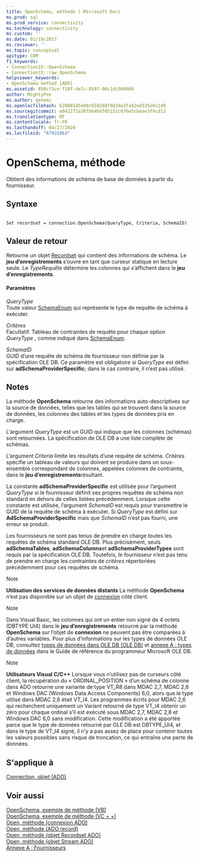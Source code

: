 ```yaml
---
title: OpenSchema, méthode | Microsoft Docs
ms.prod: sql
ms.prod_service: connectivity
ms.technology: connectivity
ms.custom: ''
ms.date: 01/19/2017
ms.reviewer: ''
ms.topic: conceptual
apitype: COM
f1_keywords:
- Connection15::OpenSchema
- Connection15::raw_OpenSchema
helpviewer_keywords:
- OpenSchema method [ADO]
ms.assetid: 850cf3ce-f18f-4e7c-8597-96c1dc504866
author: MightyPen
ms.author: genemi
ms.openlocfilehash: b2080145e00c658288f9d34e3fa42ed335e0c1d9
ms.sourcegitcommit: e042272a38fb646df05152c676e5cbeae3f9cd13
ms.translationtype: MT
ms.contentlocale: fr-FR
ms.lasthandoff: 04/27/2020
ms.locfileid: "67931863"
---
```

# <a name="openschema-method"></a>OpenSchema, méthode
Obtient des informations de schéma de base de données à partir du fournisseur.  
  
## <a name="syntax"></a>Syntaxe  
  
```  
  
Set recordset = connection.OpenSchema(QueryType, Criteria, SchemaID)  
```  
  
## <a name="return-value"></a>Valeur de retour  
 Retourne un objet [Recordset](../../../ado/reference/ado-api/recordset-object-ado.md) qui contient des informations de schéma. Le **jeu d’enregistrements** s’ouvre en tant que curseur statique en lecture seule. Le *TypeRequête* détermine les colonnes qui s’affichent dans le **jeu d’enregistrements**.  
  
#### <a name="parameters"></a>Paramètres  
 *QueryType*  
 Toute valeur [SchemaEnum](../../../ado/reference/ado-api/schemaenum.md) qui représente le type de requête de schéma à exécuter.  
  
 *Critères*  
 Facultatif. Tableau de contraintes de requête pour chaque option *QueryType* , comme indiqué dans [SchemaEnum](../../../ado/reference/ado-api/schemaenum.md).  
  
 *SchemaID*  
 GUID d’une requête de schéma de fournisseur non définie par la spécification OLE DB. Ce paramètre est obligatoire si *QueryType* est défini sur **adSchemaProviderSpecific**; dans le cas contraire, il n’est pas utilisé.  
  
## <a name="remarks"></a>Notes  
 La méthode **OpenSchema** retourne des informations auto-descriptives sur la source de données, telles que les tables qui se trouvent dans la source de données, les colonnes des tables et les types de données pris en charge.  
  
 L’argument *QueryType* est un GUID qui indique que les colonnes (schémas) sont retournées. La spécification de OLE DB a une liste complète de schémas.  
  
 L’argument *Criteria* limite les résultats d’une requête de schéma. *Critères* spécifie un tableau de valeurs qui doivent se produire dans un sous-ensemble correspondant de colonnes, appelées colonnes de contrainte, dans le **jeu d’enregistrements**résultant.  
  
 La constante **adSchemaProviderSpecific** est utilisée pour l’argument *QueryType* si le fournisseur définit ses propres requêtes de schéma non standard en dehors de celles listées précédemment. Lorsque cette constante est utilisée, l’argument *SchemaID* est requis pour transmettre le GUID de la requête de schéma à exécuter. Si *QueryType* est défini sur **AdSchemaProviderSpecific** mais que *SchemaID* n’est pas fourni, une erreur se produit.  
  
 Les fournisseurs ne sont pas tenus de prendre en charge toutes les requêtes de schéma standard OLE DB. Plus précisément, seuls **adSchemaTables**, **adSchemaColumns**et **adSchemaProviderTypes** sont requis par la spécification OLE DB. Toutefois, le fournisseur n’est pas tenu de prendre en charge les contraintes de *critères* répertoriées précédemment pour ces requêtes de schéma.  
  
> [!NOTE]
>  **Utilisation des services de données distants** La méthode **OpenSchema** n’est pas disponible sur un objet de [connexion](../../../ado/reference/ado-api/connection-object-ado.md) côté client.  
  
> [!NOTE]
>  Dans Visual Basic, les colonnes qui ont un entier non signé de 4 octets (DBTYPE UI4) dans le **jeu d’enregistrements** retourné par la méthode **OpenSchema** sur l’objet de **connexion** ne peuvent pas être comparées à d’autres variables. Pour plus d’informations sur les types de données OLE DB, consultez [types de données dans OLE DB (OLE DB)](https://msdn.microsoft.com/6039292f-74e0-49b2-b133-17bc117ebf6a) et [annexe A : types de données](https://msdn.microsoft.com/e3a0533a-2196-4eb0-a31e-92fe9556ada6) dans le Guide de référence du programmeur Microsoft OLE DB.  
  
> [!NOTE]
>  **Utilisateurs Visual C/C++** Lorsque vous n’utilisez pas de curseurs côté client, la récupération du « ORDINAL_POSITION » d’un schéma de colonne dans ADO retourne une variante de type VT_R8 dans MDAC 2,7, MDAC 2,8 et Windows DAC (Windows Data Access Components) 6,0, alors que le type utilisé dans MDAC 2,6 était VT_I4. Les programmes écrits pour MDAC 2,6 qui recherchent uniquement un Variant retourné de type VT_I4 obtenir un zéro pour chaque ordinal s’il est exécuté sous MDAC 2,7, MDAC 2,8 et Windows DAC 6,0 sans modification. Cette modification a été apportée parce que le type de données retourné par OLE DB est DBTYPE_UI4, et dans le type de VT_I4 signé, il n’y a pas assez de place pour contenir toutes les valeurs possibles sans risque de troncation, ce qui entraîne une perte de données.  
  
## <a name="applies-to"></a>S'applique à  
 [Connection, objet (ADO)](../../../ado/reference/ado-api/connection-object-ado.md)  
  
## <a name="see-also"></a>Voir aussi  
 [OpenSchema, exemple de méthode (VB)](../../../ado/reference/ado-api/openschema-method-example-vb.md)   
 [OpenSchema, exemple de méthode (VC + +)](../../../ado/reference/ado-api/openschema-method-example-vc.md)   
 [Open, méthode (connexion ADO)](../../../ado/reference/ado-api/open-method-ado-connection.md)   
 [Open, méthode (ADO record)](../../../ado/reference/ado-api/open-method-ado-record.md)   
 [Open, méthode (objet Recordset ADO)](../../../ado/reference/ado-api/open-method-ado-recordset.md)   
 [Open, méthode (objet Stream ADO)](../../../ado/reference/ado-api/open-method-ado-stream.md)   
 [Annexe A : Fournisseurs](../../../ado/guide/appendixes/appendix-a-providers.md)
